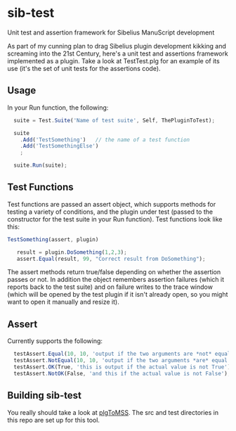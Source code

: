 # sib-test
Unit test and assertion framework for Sibelius ManuScript development

As part of my cunning plan to drag Sibelius plugin development kikking and
screaming into the 21st Century, here's a unit test and assertions framework
implemented as a plugin. Take a look at TestTest.plg for an example of its
use (it's the set of unit tests for the assertions code).

## Usage

In your Run function, the following:
```javascript
  suite = Test.Suite('Name of test suite', Self, ThePluginToTest);

  suite
    .Add('TestSomething')   // the name of a test function
    .Add('TestSomethingElse')
    ;

  suite.Run(suite);
```

## Test Functions
Test functions are passed an assert object, which supports methods for testing a variety
of conditions, and the plugin under test (passed to the constructor for the test suite
in your Run function). Test functions look like this:

```javascript
TestSomething(assert, plugin)

   result = plugin.DoSomething(1,2,3);
   assert.Equal(result, 99, "Correct result from DoSomething");

```

The assert methods return true/false depending on whether the assertion passes or not. In addition
the object remembers assertion failures (which it reports back to the test suite) and on failure
writes to the trace window (which will be opened by the test plugin if it isn't already open, so you
might want to open it manually and resize it).

## Assert
Currently supports the following:

```javascript
  testAssert.Equal(10, 10, 'output if the two arguments are *not* equal');
  testAssert.NotEqual(10, 10, 'output if the two arguments *are* equal');
  testAssert.OK(True, 'this is output if the actual value is not True');
  testAssert.NotOK(False, 'and this if the actual value is not False');
```


## Building sib-test
You really should take a look at [plgToMSS](https://github.com/tido/plgToMSS). The src and test
directories in this repo are set up for this tool.





